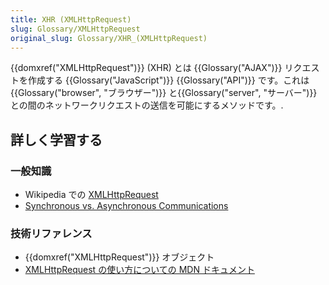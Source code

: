 ```yaml
---
title: XHR (XMLHttpRequest)
slug: Glossary/XMLHttpRequest
original_slug: Glossary/XHR_(XMLHttpRequest)
---
```


{{domxref("XMLHttpRequest")}} (XHR) とは {{Glossary("AJAX")}} リクエストを作成する {{Glossary("JavaScript")}} {{Glossary("API")}} です。これは{{Glossary("browser", "ブラウザー")}} と{{Glossary("server", "サーバー")}} との間のネットワークリクエストの送信を可能にするメソッドです。.

## 詳しく学習する

### 一般知識

- Wikipedia での [XMLHttpRequest](https://ja.wikipedia.org/wiki/XMLHttpRequest)
- [Synchronous vs. Asynchronous Communications](http://peoplesofttutorial.com/difference-between-synchronous-and-asynchronous-messaging/)

### 技術リファレンス

- {{domxref("XMLHttpRequest")}} オブジェクト
- [XMLHttpRequest の使い方についての MDN ドキュメント](/ja/docs/Web/API/XMLHttpRequest/Using_XMLHttpRequest)
